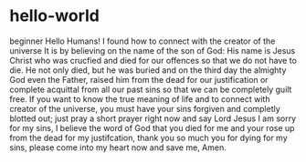 # hello-world
beginner
Hello Humans!
I found how to connect with the creator of the universe
It is by believing on the name of the son of God: His name is Jesus Christ who was crucfied and died for our offences so that we do not have to die. He not only died, but he was buried and on the third day the almighty God even the Father, raised him from the dead for our justification or complete acquittal from all our past sins so that we can be completely guilt free.
If you want to know the true meaning of life and to  connect with creator of the universe, you must have your sins forgiven and completly blotted out; just pray a short prayer right now and say Lord Jesus I am sorry for my sins, I believe the word of God that you died for me and your rose up from the dead for my justifcation, thank you  so much you for dying for my sins, please come into my heart now and save me, Amen.
